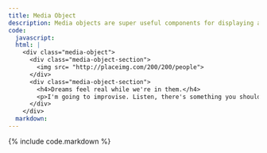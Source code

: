 ```yaml
---
title: Media Object
description: Media objects are super useful components for displaying an item, usually an image, alongside some content, usually text. You could put lists, grids, or even other media objects inside.
code:
  javascript:
  html: |
    <div class="media-object">
      <div class="media-object-section">
        <img src= "http://placeimg.com/200/200/people">
      </div>
      <div class="media-object-section">
        <h4>Dreams feel real while we're in them.</h4>
        <p>I'm going to improvise. Listen, there's something you should know about me... about inception. An idea is like a virus, resilient, highly contagious. The smallest seed of an idea can grow. It can grow to define or destroy you.</p>
      </div>
    </div>
  markdown:
---
```

{% include code.markdown %}
